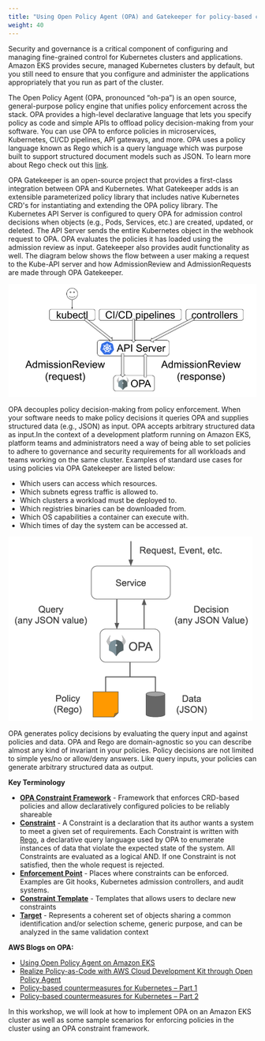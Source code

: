 ```yaml
---
title: "Using Open Policy Agent (OPA) and Gatekeeper for policy-based control in Amazon EKS"
weight: 40
---
```


Security and governance is a critical component of configuring and managing fine-grained control for Kubernetes clusters and applications. Amazon EKS provides secure, managed Kubernetes clusters by default, but you still need to ensure that you configure and administer the applications appropriately that you run as part of the cluster.

The Open Policy Agent (OPA, pronounced “oh-pa”) is an open source, general-purpose policy engine that unifies policy enforcement across the stack. OPA provides a high-level declarative language that lets you specify policy as code and simple APIs to offload policy decision-making from your software. You can use OPA to enforce policies in microservices, Kubernetes, CI/CD pipelines, API gateways, and more. OPA uses a policy language known as Rego which is a query language which was purpose built to support structured document models such as JSON. To learn more about Rego check out this [link](https://www.openpolicyagent.org/docs/latest/policy-language/).

OPA Gatekeeper is an open-source project that provides a first-class integration between OPA and Kubernetes. What Gatekeeper adds is an extensible parameterized policy library that includes native Kubernetes CRD's for instantiating and extending the OPA policy library. The Kubernetes API Server is configured to query OPA for admission control decisions when objects (e.g., Pods, Services, etc.) are created, updated, or deleted. The API Server sends the entire Kubernetes object in the webhook request to OPA. OPA evaluates the policies it has loaded using the admission review as input. Gatekeeper also provides audit functionality as well. The diagram below shows the flow between a user making a request to the Kube-API server and how AdmissionReview and AdmissionRequests are made through OPA Gatekeeper. 

![OPA](/static/images/pod-security/opa/kubernetes-admission-flow.png)

OPA decouples policy decision-making from policy enforcement. When your software needs to make policy decisions it queries OPA and supplies structured data (e.g., JSON) as input. OPA accepts arbitrary structured data as input.In the context of a development platform running on Amazon EKS, platform teams and administrators need a way of being able to set policies to adhere to governance and security requirements for all workloads and teams working on the same cluster. Examples of standard use cases for using policies via OPA Gatekeeper are listed below:


* Which users can access which resources.
* Which subnets egress traffic is allowed to.
* Which clusters a workload must be deployed to.
* Which registries binaries can be downloaded from.
* Which OS capabilities a container can execute with.
* Which times of day the system can be accessed at.

![OPA](/static/images/pod-security/opa/opa-service.png)

OPA generates policy decisions by evaluating the query input and against policies and data. OPA and Rego are domain-agnostic so you can describe almost any kind of invariant in your policies. Policy decisions are not limited to simple yes/no or allow/deny answers. Like query inputs, your policies can generate arbitrary structured data as output.

**Key Terminology**

* **[OPA Constraint Framework](https://github.com/open-policy-agent/frameworks/tree/master/constraint)** - Framework that enforces CRD-based policies and allow declaratively configured policies to be reliably shareable
* **[Constraint](https://github.com/open-policy-agent/frameworks/tree/master/constraint#what-is-a-constraint)** - A Constraint is a declaration that its author wants a system to meet a given set of requirements. Each Constraint is written with [Rego](https://www.openpolicyagent.org/docs/latest/policy-language/), a declarative query language used by OPA to enumerate instances of data that violate the expected state of the system. All Constraints are evaluated as a logical AND. If one Constraint is not satisfied, then the whole request is rejected.
* **[Enforcement Point](https://github.com/open-policy-agent/frameworks/tree/master/constraint#what-is-an-enforcement-point)** - Places where constraints can be enforced. Examples are Git hooks, Kubernetes admission controllers, and audit systems.
* **[Constraint Template](https://github.com/open-policy-agent/frameworks/tree/master/constraint#what-is-a-constraint-template)** - Templates that allows users to declare new constraints
* **[Target](https://github.com/open-policy-agent/frameworks/tree/master/constraint#what-is-a-target)** - Represents a coherent set of objects sharing a common identification and/or selection scheme, generic purpose, and can be analyzed in the same validation context


**AWS Blogs on OPA:** 
* [Using Open Policy Agent on Amazon EKS](https://aws.amazon.com/blogs/opensource/using-open-policy-agent-on-amazon-eks) 
* [Realize Policy-as-Code with AWS Cloud Development Kit through Open Policy Agent](https://aws.amazon.com/blogs/opensource/realize-policy-as-code-with-aws-cloud-development-kit-through-open-policy-agent/) 
* [Policy-based countermeasures for Kubernetes – Part 1](https://aws.amazon.com/blogs/containers/policy-based-countermeasures-for-kubernetes-part-1/)
* [Policy-based countermeasures for Kubernetes – Part 2](https://aws.amazon.com/blogs/containers/policy-based-countermeasures-for-kubernetes-part-2/)

In this workshop, we will look at how to implement OPA on an Amazon EKS cluster as well as some sample scenarios for enforcing policies in the cluster using an OPA constraint framework.